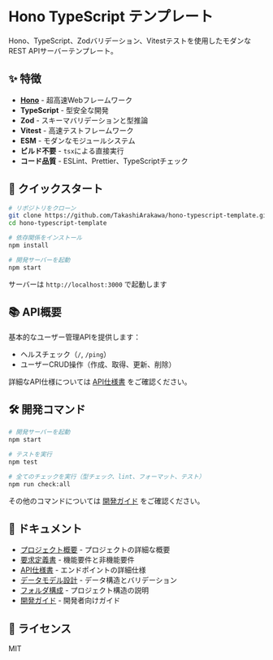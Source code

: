 # Hono TypeScript テンプレート

Hono、TypeScript、Zodバリデーション、Vitestテストを使用したモダンなREST APIサーバーテンプレート。

## ✨ 特徴

- **[Hono](https://hono.dev/)** - 超高速Webフレームワーク
- **TypeScript** - 型安全な開発
- **Zod** - スキーマバリデーションと型推論
- **Vitest** - 高速テストフレームワーク
- **ESM** - モダンなモジュールシステム
- **ビルド不要** - `tsx`による直接実行
- **コード品質** - ESLint、Prettier、TypeScriptチェック

## 🚀 クイックスタート

```bash
# リポジトリをクローン
git clone https://github.com/TakashiArakawa/hono-typescript-template.git
cd hono-typescript-template

# 依存関係をインストール
npm install

# 開発サーバーを起動
npm start
```

サーバーは `http://localhost:3000` で起動します

## 📚 API概要

基本的なユーザー管理APIを提供します：

- ヘルスチェック（`/`, `/ping`）
- ユーザーCRUD操作（作成、取得、更新、削除）

詳細なAPI仕様については [API仕様書](docs/api-specification.md) をご確認ください。

## 🛠️ 開発コマンド

```bash
# 開発サーバーを起動
npm start

# テストを実行
npm test

# 全てのチェックを実行（型チェック、lint、フォーマット、テスト）
npm run check:all
```

その他のコマンドについては [開発ガイド](docs/development.md) をご確認ください。

## 📖 ドキュメント

- [プロジェクト概要](docs/overview.md) - プロジェクトの詳細な概要
- [要求定義書](docs/requirements.md) - 機能要件と非機能要件
- [API仕様書](docs/api-specification.md) - エンドポイントの詳細仕様
- [データモデル設計](docs/data-model.md) - データ構造とバリデーション
- [フォルダ構成](docs/folder-structure.md) - プロジェクト構造の説明
- [開発ガイド](docs/development.md) - 開発者向けガイド

## 📜 ライセンス

MIT
